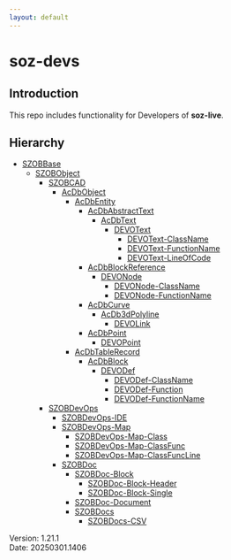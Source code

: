 ```yaml
---
layout: default
---
```


# soz-devs

## Introduction

This repo includes functionality for Developers of **soz-live**.

## Hierarchy

- [SZOBBase](/classes/SZOBBase.html)
  - [SZOBObject](/classes/SZOBObject.html)
    - [SZOBCAD](/classes/SZOBCAD.html)
      - [AcDbObject](/classes/AcDbObject.html)
        - [AcDbEntity](/classes/AcDbEntity.html)
          - [AcDbAbstractText](/classes/AcDbAbstractText.html)
            - [AcDbText](/classes/AcDbText.html)
              - [DEVOText](/classes/DEVOText.html)
                - [DEVOText-ClassName](/classes/DEVOText-ClassName.html)
                - [DEVOText-FunctionName](/classes/DEVOText-FunctionName.html)
                - [DEVOText-LineOfCode](/classes/DEVOText-LineOfCode.html)
          - [AcDbBlockReference](/classes/AcDbBlockReference.html)
            - [DEVONode](/classes/DEVONode.html)
              - [DEVONode-ClassName](/classes/DEVONode-ClassName.html)
              - [DEVONode-FunctionName](/classes/DEVONode-FunctionName.html)
          - [AcDbCurve](/classes/AcDbCurve.html)
            - [AcDb3dPolyline](/classes/AcDb3dPolyline.html)
              - [DEVOLink](/classes/DEVOLink.html)
          - [AcDbPoint](/classes/AcDbPoint.html)
            - [DEVOPoint](/classes/DEVOPoint.html)
        - [AcDbTableRecord](/classes/AcDbTableRecord.html)
          - [AcDbBlock](/classes/AcDbBlock.html)
            - [DEVODef](/classes/DEVODef.html)
              - [DEVODef-ClassName](/classes/DEVODef-ClassName.html)
              - [DEVODef-Function](/classes/DEVODef-Function.html)
              - [DEVODef-FunctionName](/classes/DEVODef-FunctionName.html)
    - [SZOBDevOps](/classes/SZOBDevOps.html)
      - [SZOBDevOps-IDE](/classes/SZOBDevOps-IDE.html)
      - [SZOBDevOps-Map](/classes/SZOBDevOps-Map.html)
        - [SZOBDevOps-Map-Class](/classes/SZOBDevOps-Map-Class.html)
        - [SZOBDevOps-Map-ClassFunc](/classes/SZOBDevOps-Map-ClassFunc.html)
        - [SZOBDevOps-Map-ClassFuncLine](/classes/SZOBDevOps-Map-ClassFuncLine.html)
      - [SZOBDoc](/classes/SZOBDoc.html)
        - [SZOBDoc-Block](/classes/SZOBDoc-Block.html)
          - [SZOBDoc-Block-Header](/classes/SZOBDoc-Block-Header.html)
          - [SZOBDoc-Block-Single](/classes/SZOBDoc-Block-Single.html)
        - [SZOBDoc-Document](/classes/SZOBDoc-Document.html)
        - [SZOBDocs](/classes/SZOBDocs.html)
          - [SZOBDocs-CSV](/classes/SZOBDocs-CSV.html)

Version:  1.21.1
<br>
Date: 20250301.1406
